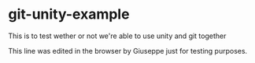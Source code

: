 # git-unity-example
This is to test wether or not we're able to use unity and git together

This line was edited in the browser by Giuseppe just for testing purposes.
